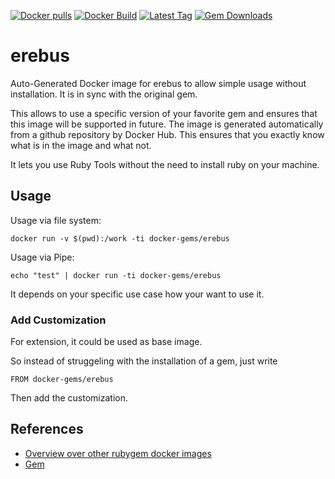 [![Docker pulls](https://img.shields.io/docker/pulls/rubygem/erebus.svg)](https://hub.docker.com/r/rubygem/erebus/)
[![Docker Build](https://img.shields.io/docker/automated/rubygem/erebus.svg)](https://hub.docker.com/r/rubygem/erebus/)
[![Latest Tag](https://img.shields.io/github/tag/docker-rubygem/erebus.svg)](https://hub.docker.com/r/rubygem/erebus/)
[![Gem Downloads](https://img.shields.io/gem/dt/erebus.svg)](https://rubygems.org/gems/erebus/)
# erebus

Auto-Generated Docker image for erebus to allow simple usage without installation.
It is in sync with the original gem.

This allows to use a specific version of your favorite gem and ensures that this image will be supported in future.
The image is generated automatically from a github repository by Docker Hub.
This ensures that you exactly know what is in the image and what not.

It lets you use Ruby Tools without the need to install ruby on your machine.

## Usage

Usage via file system:

`docker run -v $(pwd):/work -ti docker-gems/erebus`

Usage via Pipe:

`echo "test" | docker run -ti docker-gems/erebus`

It depends on your specific use case how your want to use it.

### Add Customization

For extension, it could be used as base image.

So instead of struggeling with the installation of a gem, just write

`FROM docker-gems/erebus`

Then add the customization.

## References

 - [Overview over other rubygem docker images](https://github.com/thinkbot/docker-rubygem)
 - [Gem](https://rubygems.org/gems/erebus/)
